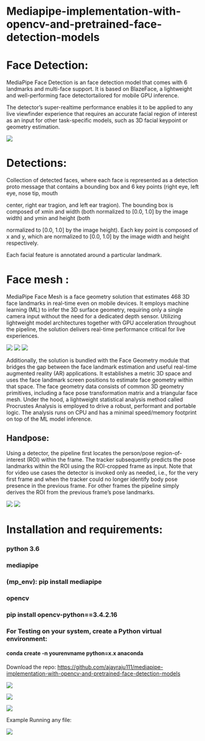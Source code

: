 # Mediapipe-implementation-with-opencv-and-pretrained-face-detection-models
# Face Detection:
MediaPipe Face Detection is an face detection model that comes with 6 landmarks and multi-face support. It is based on BlazeFace, a lightweight and well-performing face detectortailored for mobile GPU inference. 

The detector’s super-realtime performance enables it to be applied to any live viewfinder experience that requires an accurate facial region of interest as an input for other task-specific models, such as 3D facial keypoint or geometry estimation.






![ ](temp.gif)









# Detections:
Collection of detected faces, where each face is represented as a detection proto message that contains a bounding box and 6 key points (right eye, left eye, nose tip, mouth

center, right ear tragion, and left ear tragion). The bounding box is composed of xmin and width (both normalized to [0.0, 1.0] by the image width) and ymin and height (both 

normalized to [0.0, 1.0] by the image height). Each key point is composed of x and y, which are normalized to [0.0, 1.0] by the image width and height respectively.

Each facial feature is annotated around a particular landmark.

# Face mesh :
MediaPipe Face Mesh is a face geometry solution that estimates 468 3D face landmarks in real-time even on mobile devices. It employs machine learning (ML) to infer the 3D surface geometry, requiring only a single camera input without the need for a dedicated depth sensor. Utilizing lightweight model architectures together with GPU acceleration throughout the pipeline, the solution delivers real-time performance critical for live experiences.


 ![ ](face_mesh.gif)
                                                    ![ ](face_mesh.jpg)
                                                     ![ ](landmarks_image.jpg)


Additionally, the solution is bundled with the Face Geometry module that bridges the gap between the face landmark estimation and useful real-time augmented reality (AR) applications. It establishes a metric 3D space and uses the face landmark screen positions to estimate face geometry within that space. The face geometry data consists of common 3D geometry primitives, including a face pose transformation matrix and a triangular face mesh. Under the hood, a lightweight statistical analysis method called Procrustes Analysis is employed to drive a robust, performant and portable logic. The analysis runs on CPU and has a minimal speed/memory footprint on top of the ML model inference.




## Handpose:
Using a detector, the pipeline first locates the person/pose region-of-interest (ROI) within the frame. The tracker subsequently predicts the pose landmarks within the ROI using the ROI-cropped frame as input. Note that for video use cases the detector is invoked only as needed, i.e., for the very first frame and when the tracker could no longer identify body pose presence in the previous frame. For other frames the pipeline simply derives the ROI from the previous frame’s pose landmarks.

![ ](pose.jpg)
                                 ![ ](hand_pose_2.jpeg)




# Installation and requirements:
 ### python 3.6
 ### mediapipe
 ### (mp_env): pip install mediapipe
 ### opencv 
 ### pip install opencv-python==3.4.2.16
 ### For Testing on your system, create a Python virtual environment:
   #### conda create -n yourenvname python=x.x anaconda
   
   Download the repo: https://github.com/ajayraju111/mediapipe-implementation-with-opencv-and-pretrained-face-detection-models
   
   ![ ](clone.PNG)
   
   
   
   
   
   ![ ](cd.PNG)
   
   
 




























![ ](ss.PNG)



Example Running any file:
 
 
![ ](example.PNG)




